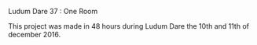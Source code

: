 Ludum Dare 37 : One Room

This project was made in 48 hours during Ludum Dare the 10th and 11th of december 2016.
